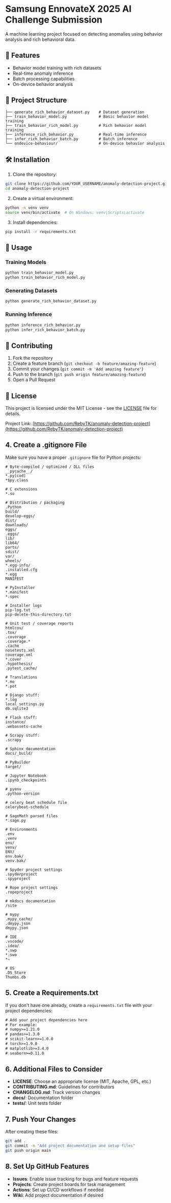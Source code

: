 # Samsung EnnovateX 2025 AI Challenge Submission

A machine learning project focused on detecting anomalies using behavior analysis and rich behavioral data.

## 🚀 Features

- Behavior model training with rich datasets
- Real-time anomaly inference
- Batch processing capabilities
- On-device behavior analysis

## 📁 Project Structure

```anomaly-detection-project/
├── generate_rich_behavior_dataset.py    # Dataset generation
├── train_behavior_model.py              # Basic behavior model training
├── train_behavior_rich_model.py         # Rich behavior model training
├── inference_rich_behavior.py           # Real-time inference
├── infer_rich_behavior_batch.py         # Batch inference
└── ondevice-behaviour/                  # On-device behavior analysis
```

## 🛠️ Installation

1. Clone the repository:
```bash
git clone https://github.com/YOUR_USERNAME/anomaly-detection-project.git
cd anomaly-detection-project
```

2. Create a virtual environment:
```bash
python -m venv venv
source venv/bin/activate  # On Windows: venv\Scripts\activate
```

3. Install dependencies:
```bash
pip install -r requirements.txt
```

## 📖 Usage

### Training Models
```bash
python train_behavior_model.py
python train_behavior_rich_model.py
```

### Generating Datasets
```bash
python generate_rich_behavior_dataset.py
```

### Running Inference
```bash
python inference_rich_behavior.py
python infer_rich_behavior_batch.py
```

## 🤝 Contributing

1. Fork the repository
2. Create a feature branch (`git checkout -b feature/amazing-feature`)
3. Commit your changes (`git commit -m 'Add amazing feature'`)
4. Push to the branch (`git push origin feature/amazing-feature`)
5. Open a Pull Request

## 📝 License

This project is licensed under the MIT License - see the [LICENSE](LICENSE) file for details.


Project Link: [https://github.com/RebyTK/anomaly-detection-project](https://github.com/RebyTK/anomaly-detection-project)

## 4. Create a .gitignore File

Make sure you have a proper `.gitignore` file for Python projects:

```gitignore:.gitignore
# Byte-compiled / optimized / DLL files
__pycache__/
*.py[cod]
*$py.class

# C extensions
*.so

# Distribution / packaging
.Python
build/
develop-eggs/
dist/
downloads/
eggs/
.eggs/
lib/
lib64/
parts/
sdist/
var/
wheels/
*.egg-info/
.installed.cfg
*.egg
MANIFEST

# PyInstaller
*.manifest
*.spec

# Installer logs
pip-log.txt
pip-delete-this-directory.txt

# Unit test / coverage reports
htmlcov/
.tox/
.coverage
.coverage.*
.cache
nosetests.xml
coverage.xml
*.cover
.hypothesis/
.pytest_cache/

# Translations
*.mo
*.pot

# Django stuff:
*.log
local_settings.py
db.sqlite3

# Flask stuff:
instance/
.webassets-cache

# Scrapy stuff:
.scrapy

# Sphinx documentation
docs/_build/

# PyBuilder
target/

# Jupyter Notebook
.ipynb_checkpoints

# pyenv
.python-version

# celery beat schedule file
celerybeat-schedule

# SageMath parsed files
*.sage.py

# Environments
.env
.venv
env/
venv/
ENV/
env.bak/
venv.bak/

# Spyder project settings
.spyderproject
.spyproject

# Rope project settings
.ropeproject

# mkdocs documentation
/site

# mypy
.mypy_cache/
.dmypy.json
dmypy.json

# IDE
.vscode/
.idea/
*.swp
*.swo
*~

# OS
.DS_Store
Thumbs.db
```

## 5. Create a Requirements.txt

If you don't have one already, create a `requirements.txt` file with your project dependencies:

```txt:requirements.txt
# Add your project dependencies here
# For example:
# numpy>=1.21.0
# pandas>=1.3.0
# scikit-learn>=1.0.0
# torch>=1.9.0
# matplotlib>=3.4.0
# seaborn>=0.11.0
```

## 6. Additional Files to Consider

- **LICENSE**: Choose an appropriate license (MIT, Apache, GPL, etc.)
- **CONTRIBUTING.md**: Guidelines for contributors
- **CHANGELOG.md**: Track version changes
- **docs/**: Documentation folder
- **tests/**: Unit tests folder

## 7. Push Your Changes

After creating these files:

```bash
git add .
git commit -m "Add project documentation and setup files"
git push origin main
```

## 8. Set Up GitHub Features

- **Issues**: Enable issue tracking for bugs and feature requests
- **Projects**: Create project boards for task management
- **Actions**: Set up CI/CD workflows if needed
- **Wiki**: Add project documentation if desired

